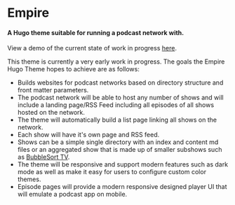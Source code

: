 # Empire
#### A Hugo theme suitable for running a podcast network with.

View a demo of the current state of work in progress [here](https://empireforhugotheme.site).

This theme is currently a very early work in progress. The goals the Empire Hugo Theme hopes to achieve are as follows:

* Builds websites for podcast networks based on directory structure and front matter parameters.
* The podcast network will be able to host any number of shows and will include a landing page/RSS Feed including all episodes of all shows hosted on the network.
* The theme will automatically build a list page linking all shows on the network.
* Each show will have it's own page and RSS feed.
* Shows can be a simple single directory with an index and content md files or an aggregated show that is made up of smaller subshows such as [BubbleSort TV](https://tv.bubblesort.show).
* The theme will be responsive and support modern features such as dark mode as well as make it easy for users to configure custom color themes.
* Episode pages will provide a modern responsive designed player UI that will emulate a podcast app on mobile.

